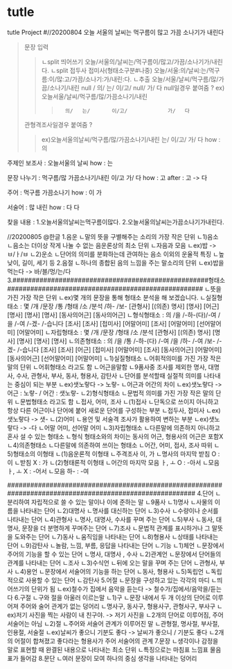 # tutle
tutle Project
#//20200804
오늘 서울의 날씨는 먹구름이 많고 가끔 소나기가 내린다
>문장 입력
>	>	ㄴsplit 띄어쓰기
>	>	오늘/서울의/날씨는/먹구름이/많고/가끔/소나기가/내린다.
>	>		ㄴsplit 접두사 접미사(형태소구분#나중)
>	>		오늘/서울:의/날씨:는/먹구름:이/많:고/가끔/소나기:가/내린:다.
>	>			ㄴ추출
>	>			오늘/서울/날씨/먹구름/많/가끔/소나기/내린
>	>			null  /   의/   는/       이/고/ null/       가/    다
>null일경우 붙여줌 ?
>	>	ex)오늘서울/날씨/먹구름/많/가끔소나기/내린
>	>	>		의/   는/       이/고/             가/   다
>관형격조사일경우 붙여줌 ?
>	>	ex)오늘서울의날씨/먹구름/많/가끔소나기/내린
		         는/       이/고/              가/   다
	how : 의

주제인 보조사 : 오늘서울의 날씨
	how : 는

문장 나누기 : 먹구름/많	가끔소나기/내린
	            이/고                       가/   다
            how : 고
            after : 고 -> 다

주어 : 먹구름	가끔소나기
how :        이                       가

서술어 : 많	내린
how :     다                다

찾을 내용 :	1.오늘서울의날씨는먹구름이많다.
		2.오늘서울의날씨는가끔소나기가내린다.

//20200805
@한글
1.음운
	ㄴ말의 뜻을 구별해주는 소리의 가장 작은 단위
	ㄴ1)음소
		ㄴ음소는 더이상 작게 나눌 수 없는 음운론상의 최소 단위
		ㄴ자음과 모음
		ㄴex)밥 -> ㅂ/ㅏ/ㅂ
	ㄴ2)운소
		ㄴ단어의 의미를 분화하는데 관여하는 음소 이외의 운율적 특징
		ㄴ높낮이, 길이, 세기 등
2.음절
	ㄴ하나의 종합된 음의 느낌을 주는 말소리의 단위
	ㄴex)밥을 먹는다 -> 바/블/멍/는/다
3.###################################################형태소###################################################
	ㄴ뜻을 가진 가장 작은 단위
	ㄴex)몇 개의 문장을 통해 형태소 분석을 해 보겠습니다.
		ㄴ실질형태소 : 몇         /개               /문장  /통     /형태  /소     /분석  /하-             /보-
			        [관형사] [(의존) 명사] [명사] [어근] [명사] [명사] [명사] [동사의어근] [동사의어근]
		ㄴ형식형태소 : 의       /을     /-하-(다)/-여           /을     /-여          /-겠-             /-습니다
			        [조사] [조사] [접미사] [어말어미] [조사] [어말어미] [선어말어미] [어말어미]
		ㄴ자립형태소 : 몇          /개              /문장  /형태  /소     /분석
			        [관형사] [(의존) 명사] [명사] [명사] [명사] [명사]
		ㄴ의존형태소 : 의       /을     /통     /-하-(다) /-여          /을     /하-              /-여         /보-              /-겠-            /-습니다
			        [조사] [조사] [어근] [접미사] [어말어미] [조사] [동사의어근] [어말어미] [동사의어근] [선어말어미] [어말어미]
	ㄴ1)실질형태소
		ㄴ어휘적의미를 가진 가장 작은 말의 단위
		ㄴ어휘형태소 라고도 함
		ㄴ어근을말함
			ㄴ9품사중 조사를 제외한 명사, 대명사, 수사, 관형사, 부사, 동사, 형용사, 감탄사
			ㄴ단어를 분석할때 실절적 의미를 나타내는 중심이 되는 부분
			ㄴex)샛노랗다 -> 노랗-
			ㄴ어근과 어간의 차이
				ㄴex)샛노랗다 -> 어근 : 노랗- / 어간 : 샛노랗-
	ㄴ2)형식형태소
		ㄴ문법적 의미를 가진 가장 작은 말의 단위
		ㄴ문법형태소 라고도 함
		ㄴ접사, 어미, 조사
			ㄴ(1)접사
				ㄴ단독으로 쓰이지 아니하고 항상 다른 어근이나 단어에 붙어 새로운 단어를 구성하는 부분
				ㄴ접두사, 접미사
				ㄴex)샛노랗다 -> 샛-
			ㄴ(2)어미
				ㄴ용언 및 서술격 조사가 활용하여 변하는 부분
				ㄴex)샛노랗다 -> -다
				ㄴ어말 어미, 선어말 어미
	ㄴ3)자립형태소
		ㄴ다른말에 의존하지 아니하고 혼사 설 수 있는 형태소
		ㄴ형식 형태소와의 차이는 동사의 어근, 형용사의 어근은 포함X
	ㄴ4)의존형태소
		ㄴ다른말에 의존하여 쓰이는 형태소
		ㄴ어간, 어미, 접사, 조사 따위
	ㄴ5)형태소의 이형태
		ㄴ(1)음운론적 이형태
			ㄴ주격조사 이, 가
				ㄴ명사의 마지막 받침 O : 이
				ㄴ받침 X : 가
		ㄴ(2)형태론적 이형태
			ㄴ어간의 마지막 모음 ㅏ, ㅗ O : -아서
			ㄴ모음 ㅏ, ㅗ X : -어서
			ㄴ모음 하- : -여
			
#########################################################################################################
4.단어
	ㄴ분리하여 자립적으로 쓸 수 있는 말이나 이에 준하는 말
	ㄴ9품사
		ㄴ1)명사
			ㄴ사물의 이름을 나타내는 단어
		ㄴ2)대명사
			ㄴ명사를 대신하는 단어
		ㄴ3)수사
			ㄴ수량이나 순서를 나타내는 단어
		ㄴ4)관형사
			ㄴ명사, 대명사, 수사를 꾸며 주는 단어
		ㄴ5)부사
			ㄴ동사, 대명사, 문장을 더 분명하게 꾸며주는 단어
		ㄴ7)조사
			ㄴ문법적 관계를 표시하거나 그 말뜻을 도와주는 단어
		ㄴ7)동사
			ㄴ움직임을 나타내는 단어
		ㄴ8)형용사
			ㄴ상태를 나타내는 단어
		ㄴ9)감탄사
			ㄴ놀람, 느낌, 부름, 응답을 나타내는 단어
	ㄴ기능
		ㄴ1)체언
			ㄴ문장에서 주어의 기능을 할 수 있는 단어
				ㄴ명사, 대명사 , 수사
		ㄴ2)관계언
			ㄴ문장에서 단어들의 관계를 나타내는 단어
				ㄴ조사
		ㄴ3)수식언
			ㄴ뒤에 오는 말을 꾸며 주는 단어
				ㄴ관형사, 부사
		ㄴ4)용언
			ㄴ문장에서 서술어의 기능을 하는 단어
				ㄴ동사, 형용사
		ㄴ5)독립언
			ㄴ독립적으로 사용할 수 있는 단어
				ㄴ감탄사
5.어절
	ㄴ문장을 구성하고 있는 각각의 마디
	ㄴ띄어쓰기의 단위가 됨
	ㄴex)철수가 집에서 음악을 듣는다 -> 철수가/집에서/음악을/듣는다
6.구절
	ㄴ구와 절을 아울러 이르는말
	ㄴ1)구
		ㄴ문장 내에서 두 개 이상의 단어로 이루어져 주어와 술어 관계가 없는 덩어리
		ㄴ명사구, 동사구, 형용사구, 관형사구, 부사구
		ㄴex)저기 사진을 찍는 사람이 내 친구야. -> 저기 사진을
			ㄴ2개의 단어로 이루어짐, 주어 서술어는 아님
	ㄴ2)절
		ㄴ주어와 서술어 관계가 이루어진 말
		ㄴ관형절, 명사절, 부사절, 인용절, 서술절
		ㄴex)날씨가 좋으니 기분도 좋다 -> 날씨가 좋으니 / 기분도 좋다
			ㄴ2개의 어절이 합쳐졌고 좋다라는 형용사가 주어 서술어의 관계
7.문장
	ㄴ생각이나 감정을 말로 표현할 때 완결된 내용으로 나타내는 최소 단위
	ㄴ특징으로는 마침표 느낌표 물음표가 들어감
8.문단
	ㄴ여러 문장이 모여 하나의 중심 생각을 나타내는 덩어리
